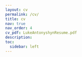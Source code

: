 ```yaml
---
layout: cv
permalink: /cv/
title: cv
nav: true
nav_order: 4
cv_pdf: LukeAntonyshynResume.pdf
description: 
toc:
  sidebar: left
---
```

